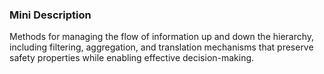 ### Mini Description

Methods for managing the flow of information up and down the hierarchy, including filtering, aggregation, and translation mechanisms that preserve safety properties while enabling effective decision-making.
